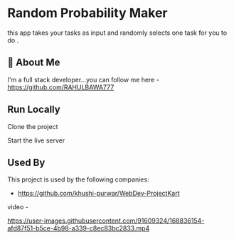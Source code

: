 
#  Random Probability Maker
this app takes your tasks as input and randomly selects one task for you to do .

## 🚀 About Me
I'm a full stack developer...you can follow me here -https://github.com/RAHULBAWA777


## Run Locally

Clone the project


Start the live server


## Used By

This project is used by the following companies:

- https://github.com/khushi-purwar/WebDev-ProjectKart


video - 

https://user-images.githubusercontent.com/91609324/168836154-afd87f51-b5ce-4b98-a339-c8ec83bc2833.mp4

